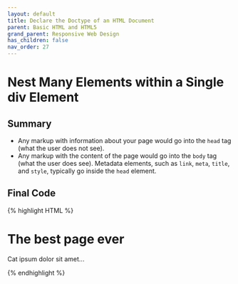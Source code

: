 ```yaml
---
layout: default
title: Declare the Doctype of an HTML Document
parent: Basic HTML and HTML5
grand_parent: Responsive Web Design
has_children: false
nav_order: 27
---
```

# Nest Many Elements within a Single div Element
## Summary
- Any markup with information about your page would go into the `head` tag (what the user does not see).
- Any markup with the content of the page would go into the `body` tag (what the user does see).
Metadata elements, such as `link`, `meta`, `title`, and `style`, typically go inside the `head` element.
## Final Code

{% highlight HTML %}
<!DOCTYPE html>
<html>
  <head>
    <title>The best page ever</title>
  </head>

<body>
  <h1>The best page ever</h1>
  <p>Cat ipsum dolor sit amet...</p>
</body>
</html>
{% endhighlight %}